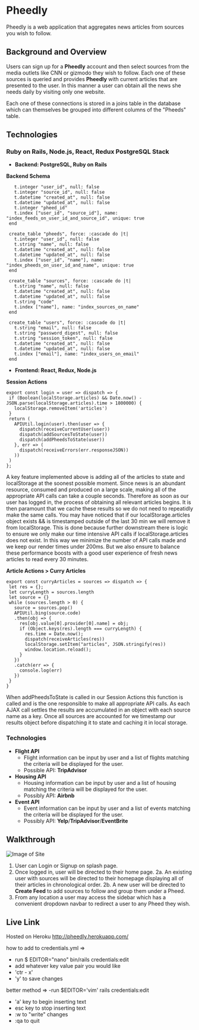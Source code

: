 # Pheedly
Pheedly is a web application that aggregates news articles from sources you wish to follow.

## Background and Overview

Users can sign up for a **Pheedly** account and then select sources from the media outlets like CNN or gizmodo they wish to follow. Each one of these sources is queried and provides **Pheedly** with current articles that are presented to the user. In this manner a user can obtain all the news she needs daily by visiting only one website.

Each one of these connections is stored in a joins table in the database which can themselves be grouped into different columns of the "Pheeds" table.


## Technologies

 ### Ruby on Rails, Node.js, React, Redux PostgreSQL Stack
 
 - **Backend: PostgreSQL, Ruby on Rails**
 
**Backend Schema**
 ``` create_table "feeds", force: :cascade do |t|
    t.integer "user_id", null: false
    t.integer "source_id", null: false
    t.datetime "created_at", null: false
    t.datetime "updated_at", null: false
    t.integer "pheed_id"
    t.index ["user_id", "source_id"], name: "index_feeds_on_user_id_and_source_id", unique: true
  end

  create_table "pheeds", force: :cascade do |t|
    t.integer "user_id", null: false
    t.string "name", null: false
    t.datetime "created_at", null: false
    t.datetime "updated_at", null: false
    t.index ["user_id", "name"], name: "index_pheeds_on_user_id_and_name", unique: true
  end

  create_table "sources", force: :cascade do |t|
    t.string "name", null: false
    t.datetime "created_at", null: false
    t.datetime "updated_at", null: false
    t.string "code"
    t.index ["name"], name: "index_sources_on_name"
  end

  create_table "users", force: :cascade do |t|
    t.string "email", null: false
    t.string "password_digest", null: false
    t.string "session_token", null: false
    t.datetime "created_at", null: false
    t.datetime "updated_at", null: false
    t.index ["email"], name: "index_users_on_email"
  end
```
 
 -  **Frontend: React, Redux, Node.js**
 
 **Session Actions**
 ```  
export const login = user => dispatch => {
  if (Boolean(localStorage.articles) && Date.now() - JSON.parse(localStorage.articles).time > 1800000) {
    localStorage.removeItem('articles')
  }
  return (  
    APIUtil.login(user).then(user => {
      dispatch(receiveCurrentUser(user))
      dispatch(addSourcesToState(user))
      dispatch(addPheedsToState(user))
    }, err => (
      dispatch(receiveErrors(err.responseJSON))
    ))
  )
};
```
A key feature implemented above is adding all of the articles to state and localStorage at the soonest possible moment. Since news is an abundant resource, consumed and produced on a large scale, making all of the appropriate API calls can take a couple seconds. Therefore as soon as our user has logged in, the process of obtaining all relevant articles begins. It is then paramount that we cache these results so we do not need to repeatidly make the same calls. You may have noticed that if our localStorage.articles object exists && is timestamped outside of the last 30 min we will remove it from localStorage. This is done because further downstream there is logic to ensure we only make our time intensive API calls if localStorage.articles does not exist. In this way we minimize the number of API calls made and we keep our render times under 200ms. But we also ensure to balance these performance boosts with a good user experience of fresh news articles to read every 30 minutes.

 **Article Actions > Curry Articles**
 ```
 export const curryArticles = sources => dispatch => {
  let res = {};
  let curryLength = sources.length
  let source = {}
  while (sources.length > 0) {
    source = sources.pop()
    APIUtil.bing(source.code)
    .then(obj => {
      res[obj.value[0].provider[0].name] = obj;
      if (Object.keys(res).length === curryLength) {
        res.time = Date.now();
        dispatch(receiveArticles(res))
        localStorage.setItem("articles", JSON.stringify(res))
        window.location.reload();
      }
    })
    .catch(err => {
      console.log(err)
    })
  }
}
 ```
When addPheedsToState is called in our Session Actions this function is called and is the one responsible to make all appropriate API calls. As each AJAX call settles the results are accumulated in an object with each source name as a key. Once all sources are accounted for we timestamp our results object before dispatching it to state and caching it in local storage.

 ### Technologies
  - **Flight API**
	 - Flight information can be input by user and a list of flights matching the criteria will be displayed for the user.
	 - Possible API: **TripAdvisor**
  - **Housing API**
	   - Housing information can be input by user and a list of housing matching the criteria will be displayed for the user.
    - Possibly API: **Airbnb**
  - **Event API**
	   - Event information can be input by user and a list of events matching the criteria will be displayed for the user.
    - Possibly API: **Yelp**/**TripAdvisor**/**EventBrite**

## Walkthrough
![Image of Site](https://github.com/pr0grara/pheedly/blob/master/screen_shot_2020-07-10_at_11.09.58_am.png)
 1. User can Login or Signup on splash page.
 2. Once logged in, user will be directed to their home page.
 2a. An existing user with sources will be directed to their homepage displaying all of their articles in chronological order.
 2b. A new user will be directed to **Create Feed** to add sources to follow and group them under a Pheed.
 3. From any location a user may access the sidebar which has a convenient dropdown navbar to redirect a user to any Pheed they wish.
 
 ## Live Link
 Hosted on Heroku
 http://pheedly.herokuapp.com/


how to add to credentials.yml =>
  - run $ EDITOR="nano" bin/rails credentials:edit
  - add whatever key value pair you would like
  - 'ctr - x'
  - 'y' to save changes
  
  better method =>
  -run $EDITOR='vim' rails credentials:edit
  - 'a' key to begin inserting text
  - esc key to stop inserting text
  - :w to "write" changes
  - :qa to quit
